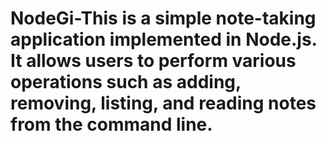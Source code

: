 # NodeGi-This is a simple note-taking application implemented in Node.js. It allows users to perform various operations such as adding, removing, listing, and reading notes from the command line.
